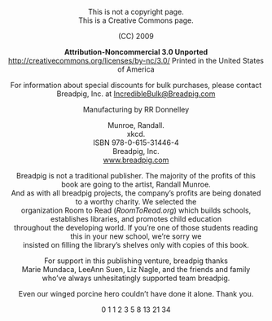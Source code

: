 <div align="center">

This is not a copyright page.\
This is a Creative Commons page.

(CC) 2009

<b>Attribution-Noncommercial 3.0 Unported</b>\
http://creativecommons.org/licenses/by-nc/3.0/
Printed in the United States of America

For information about special discounts for bulk purchases,
please contact Breadpig, Inc. at IncredibleBulk@Breadpig.com

Manufacturing by RR Donnelley

Munroe, Randall.\
xkcd.\
ISBN 978-0-615-31446-4\
Breadpig, Inc.\
www.breadpig.com

Breadpig is not a traditional publisher.  The majority of the profits of this book are going to the artist, Randall Munroe.\
And as with all breadpig projects, the company’s profits are being donated to a worthy charity.  We selected the\
organization Room to Read (<i>RoomToRead.org</i>) which builds schools, establishes libraries, and promotes child education\
throughout the developing world.  If you’re one of those students reading this in your new school, we’re sorry we\
insisted on filling the library’s shelves only with copies of this book.

For support in this publishing venture, breadpig thanks\
Marie Mundaca, LeeAnn Suen, Liz Nagle, and the friends and family\
who’ve always unhesitatingly supported team breadpig.

Even our winged porcine hero couldn’t have done it alone. Thank you.

0 1 1 2 3 5 8 13 21 34

</div>
